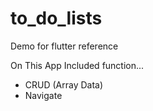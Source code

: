 # to_do_lists

Demo for flutter reference

On This App Included function...

- CRUD (Array Data)
- Navigate
